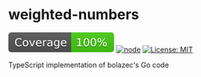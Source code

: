 # weighted-numbers

[![Jest Coverage](./coverage.svg)]()
[![node](https://img.shields.io/badge/node-12-blue.svg)]()
[![License: MIT](https://img.shields.io/badge/License-MIT-yellow.svg)](https://opensource.org/licenses/MIT)

TypeScript implementation of bolazec's Go code
